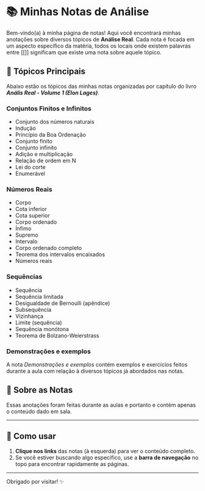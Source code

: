 # 📚 Minhas Notas de Análise

Bem-vindo(a) à minha página de notas! Aqui você encontrará minhas anotações sobre diversos tópicos de **Análise Real**. Cada nota é focada em um aspecto específico da matéria, todos os locais onde existem palavras entre [[]] significam que existe uma nota sobre aquele tópico.

## 🌟 Tópicos Principais

Abaixo estão os tópicos das minhas notas organizadas por capítulo do livro ***Anális Real - Volume 1 (Elon Lages)***.

### **Conjuntos Finitos e Infinitos**
- Conjunto dos números naturais
- Indução
- Princípio da Boa Ordenação
- Conjunto finito
- Conjunto infinito
- Adição e multiplicação
- Relação de ordem em N
- Lei do corte
- Enumerável

### **Números Reais**
- Corpo
- Cota inferior
- Cota superior
- Corpo ordenado
- Ínfimo
- Supremo
- Intervalo
- Corpo ordenado completo
- Teorema dos intervalos encaixados
- Números reais

### **Sequências**
- Sequência
- Sequência limitada
- Desigualdade de Bernoulli (apêndice)
- Subsequência
- Vizinhança
- Limite (sequência)
- Sequência monótona
- Teorema de Bolzano-Weierstrass

### **Demonstrações e exemplos**
A nota *Demonstrações e exemplos* contém exemplos e exercícios feitos durante a aula com relação à diversos tópicos já abordados nas notas.


## 📄 Sobre as Notas

Essas anotações foram feitas durante as aulas e portanto e contém apenas o conteúdo dado em sala.

---

## 📝 Como usar

1. **Clique nos links** das notas (à esquerda) para ver o conteúdo completo.
2. Se você estiver buscando algo específico, use a **barra de navegação** no topo para encontrar rapidamente as páginas.

---

Obrigado por visitar! ✨
